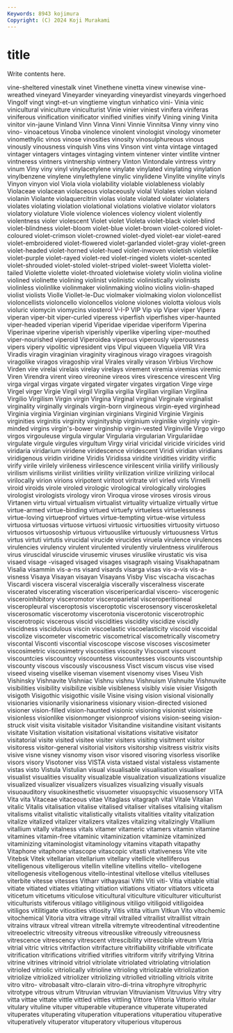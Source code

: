 ```yaml
---
Keywords: 8943 kojimura
Copyright: (C) 2024 Koji Murakami
---
```


# title

Write contents here.



vine-sheltered vinestalk
vinet Vinethene vinetta vinew vinewise vine-wreathed vineyard Vineyarder vineyarding vineyardist
vineyards vingerhoed Vingolf vingt vingt-et-un vingtieme vingtun vinhatico vini- Vinia
vinic vinicultural viniculture viniculturist Vinie vinier viniest vinifera viniferas viniferous
vinification vinificator vinified vinifies vinify Vining vining Vinita vinitor vin-jaune
Vinland Vinn Vinna Vinni Vinnie Vinnitsa Vinny vinny vino vino-
vinoacetous Vinoba vinolence vinolent vinologist vinology vinometer vinomethylic vinos vinose
vinosities vinosity vinosulphureous vinous vinously vinousness vinquish Vins vins Vinson
vint vinta vintage vintaged vintager vintagers vintages vintaging vintem vintener
vinter vintlite vintner vintneress vintners vintnership vintnery Vinton Vintondale vintress
vintry vinum Viny viny vinyl vinylacetylene vinylate vinylated vinylating vinylation
vinylbenzene vinylene vinylethylene vinylic vinylidene Vinylite vinylite vinyls Vinyon vinyon
viol Viola viola violability violable violableness violably Violaceae violacean violaceous
violaceously violal Violales violan violand violanin Violante violaquercitrin violas violate
violated violater violaters violates violating violation violational violations violative violator
violators violatory violature Viole violence violences violency violent violently violentness
violer violescent Violet violet Violeta violet-black violet-blind violet-blindness violet-bloom violet-blue
violet-brown violet-colored violet-coloured violet-crimson violet-crowned violet-dyed violet-ear violet-eared violet-embroidered violet-flowered
violet-garlanded violet-gray violet-green violet-headed violet-horned violet-hued violet-inwoven violetish violetlike violet-purple
violet-rayed violet-red violet-ringed violets violet-scented violet-shrouded violet-stoled violet-striped violet-sweet Violetta
violet-tailed Violette violette violet-throated violetwise violety violin violina violine violined
violinette violining violinist violinistic violinistically violinists violinless violinlike violinmaker violinmaking
violino violins violin-shaped violist violists Violle Viollet-le-Duc violmaker violmaking violon
violoncellist violoncellists violoncello violoncellos violone violones violotta violous viols violuric
viomycin viomycins viosterol V-I-P VIP Vip vip Viper viper Vipera
viperan viper-bit viper-curled viperess viperfish viperfishes viper-haunted viper-headed viperian viperid
Viperidae viperidae viperiform Viperina Viperinae viperine viperish viperishly viperlike viperling
viper-mouthed viper-nourished viperoid Viperoidea viperous viperously viperousness vipers vipery vipolitic
vipresident vips Vipul viqueen Viquelia VIR Vira Viradis viragin viraginian
viraginity viraginous virago viragoes viragoish viragolike viragos viragoship viral Virales
virally virason Virbius Virchow Virden vire virelai virelais virelay virelays
virement viremia viremias viremic Viren Virendra virent vireo vireonine vireos
vires virescence virescent Virg virga virgal virgas virgate virgated virgater
virgates virgation Virge virge Virgel virger Virgie Virgil virgil Virgilia
virgilia Virgilian virgilian Virgilina Virgilio Virgilism Virgin virgin Virgina Virginal
virginal Virginale virginalist virginality virginally virginals virgin-born virgineous virgin-eyed virginhead
Virginia virginia Virginian virginian virginians Virginid Virginie Virginis virginities virginitis
virginity virginityship virginium virginlike virginly virgin-minded virgins virgin's-bower virginship virgin-vested
Virginville Virgo virgo virgos virgouleuse virgula virgular Virgularia virgularian Virgulariidae
virgulate virgule virgules virgultum Virgy virial viricidal viricide viricides virid
viridaria viridarium viridene viridescence viridescent Viridi viridian viridians viridigenous viridin
viridine Viridis Viridissa viridite viridities viridity virific virify virile virilely
virileness virilescence virilescent virilia virilify viriliously virilism virilisms virilist virilities
virility virilization virilize virilizing virilocal virilocally virion virions viripotent viritoot
viritrate virl virled virls Virnelli viroid viroids virole viroled virologic
virological virologically virologies virologist virologists virology viron Viroqua virose viroses
virosis virous Virtanen virtu virtual virtualism virtualist virtuality virtualize virtually
virtue virtue-armed virtue-binding virtued virtuefy virtueless virtuelessness virtue-loving virtueproof virtues
virtue-tempting virtue-wise virtuless virtuosa virtuosas virtuose virtuosi virtuosic virtuosities virtuosity
virtuoso virtuosos virtuosoship virtuous virtuouslike virtuously virtuousness Virtus virtus virtuti
virtutis virucidal virucide virucides viruela virulence virulences virulencies virulency virulent
virulented virulently virulentness viruliferous virus viruscidal viruscide virusemic viruses viruslike
virustatic vis visa visaed visage -visaged visaged visages visagraph visaing
Visakhapatnam Visalia visammin vis-a-ns visard visards visarga visas vis-a-vis vis-a-visness
Visaya Visayan visayan Visayans Visby Visc viscacha viscachas Viscardi viscera
visceral visceralgia viscerally visceralness viscerate viscerated viscerating visceration visceripericardial viscero-
viscerogenic visceroinhibitory visceromotor visceroparietal visceroperitioneal visceropleural visceroptosis visceroptotic viscerosensory visceroskeletal
viscerosomatic viscerotomy viscerotonia viscerotonic viscerotrophic viscerotropic viscerous viscid viscidities viscidity
viscidize viscidly viscidness viscidulous viscin viscoelastic viscoelasticity viscoid viscoidal viscolize
viscometer viscometric viscometrical viscometrically viscometry viscontal Visconti viscontial viscoscope viscose
viscoses viscosimeter viscosimetric viscosimetry viscosities viscosity Viscount viscount viscountcies viscountcy
viscountess viscountesses viscounts viscountship viscounty viscous viscously viscousness Visct viscum
viscus vise vised viseed viseing viselike viseman visement visenomy vises
Viseu Vish Vishinsky Vishnavite Vishniac Vishnu vishnu Vishnuism Vishnuite Vishnuvite
visibilities visibility visibilize visible visibleness visibly visie visier Visigoth visigoth
Visigothic visigothic visile Visine vising vision visional visionally visionaries visionarily
visionariness visionary vision-directed visioned visioner vision-filled vision-haunted visionic visioning visionist
visionize visionless visionlike visionmonger visionproof visions vision-seeing vision-struck visit visita
visitable visitador Visitandine visitandine visitant visitants visitate Visitation visitation visitational
visitations visitative visitator visitatorial visite visited visitee visiter visiters visiting
visitment visitor visitoress visitor-general visitorial visitors visitorship visitress visitrix visits
visive visne visney visnomy vison visor visored visoring visorless visorlike
visors visory Visotoner viss VISTA vista vistaed vistal vistaless vistamente
vistas visto Vistula Vistulian visual visualisable visualisation visualiser visualist visualities
visuality visualizable visualization visualizations visualize visualized visualizer visualizers visualizes visualizing
visually visuals visuoauditory visuokinesthetic visuometer visuopsychic visuosensory VITA Vita vita
Vitaceae vitaceous vitae Vitaglass vitagraph vital Vitale Vitalian vitalic Vitalis
vitalisation vitalise vitalised vitaliser vitalises vitalising vitalism vitalisms vitalist vitalistic
vitalistically vitalists vitalities vitality vitalization vitalize vitalized vitalizer vitalizers vitalizes
vitalizing vitalizingly Vitallium vitallium vitally vitalness vitals vitamer vitameric vitamers
vitamin vitamine vitamines vitamin-free vitaminic vitaminization vitaminize vitaminized vitaminizing vitaminologist
vitaminology vitamins vitapath vitapathy Vitaphone vitaphone vitascope vitascopic vitasti vitativeness
Vite vite Vitebsk Vitek vitellarian vitellarium vitellary vitellicle vitelliferous vitelligenous
vitelligerous vitellin vitelline vitellins vitello- vitellogene vitellogenesis vitellogenous vitello-intestinal vitellose
vitellus vitelluses viterbite vitesse vitesses Vitharr vithayasai Vithi Viti viti-
Vitia vitiable vitial vitiate vitiated vitiates vitiating vitiation vitiations vitiator
vitiators viticeta viticetum viticetums viticulose viticultural viticulture viticulturer viticulturist viticulturists
vitiferous vitilago vitiliginous vitiligo vitiligoid vitiligoidea vitiligos vitilitigate vitiosities vitiosity
Vitis vitita vitium Vitkun Vito vitochemic vitochemical Vitoria vitra vitrage
vitrail vitrailed vitrailist vitraillist vitrain vitrains vitraux vitreal vitrean vitrella
vitremyte vitreodentinal vitreodentine vitreoelectric vitreosity vitreous vitreouslike vitreously vitreousness vitrescence
vitrescency vitrescent vitrescibility vitrescible vitreum Vitria vitrial vitric vitrics vitrifaction
vitrifacture vitrifiability vitrifiable vitrificate vitrification vitrifications vitrified vitrifies vitriform vitrify
vitrifying Vitrina vitrine vitrines vitrinoid vitriol vitriolate vitriolated vitriolating vitriolation
vitrioled vitriolic vitriolically vitrioline vitrioling vitriolizable vitriolization vitriolize vitriolized vitriolizer
vitriolizing vitriolled vitriolling vitriols vitrite vitro vitro- vitrobasalt vitro-clarain vitro-di-trina
vitrophyre vitrophyric vitrotype vitrous vitrum Vitruvian vitruvian Vitruvianism Vitruvius Vitry
vitry vitta vittae vittate vittle vittled vittles vittling Vittore Vittoria
Vittorio vitular vitulary vituline vituper vituperable vituperance vituperate vituperated vituperates
vituperating vituperation vituperations vituperatiou vituperative vituperatively vituperator vituperatory vituperious vituperous
